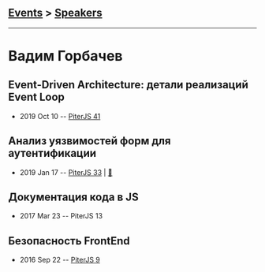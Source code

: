 ## [Events](../README.md) > [Speakers](../speakers.md)
---

# Вадим Горбачев

## Event-Driven Architecture: детали реализаций Event Loop
- 2019 Oct 10 -- [PiterJS 41](https://www.youtube.com/watch?v=ctKseRpZcKQ)    
## Анализ уязвимостей форм для аутентификации
- 2019 Jan 17 -- [PiterJS 33](https://www.youtube.com/watch?v=Zfdy5VHfGZk)  | [:notebook:](https://fs.piterjs.org/events/33/gorbachev.pdf)  
## Документация кода в JS
- 2017 Mar 23 -- PiterJS 13    
## Безопасность FrontEnd
- 2016 Sep 22 -- [PiterJS 9](https://www.youtube.com/watch?v=kKoZIjdjd7o)    
